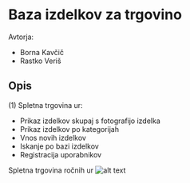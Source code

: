 # Baza izdelkov za trgovino

Avtorja:
* Borna Kavčič
* Rastko Veriš

## Opis

(1) Spletna trgovina ur:  
   
* Prikaz izdelkov skupaj s fotografijo izdelka
* Prikaz izdelkov po kategorijah
* Vnos novih izdelkov
* Iskanje po bazi izdelkov
* Registracija uporabnikov


Spletna trgovina ročnih ur
![alt text](https://github.com/rastko07/webshop/blob/master/spletna_trgovina_diagram.png)


